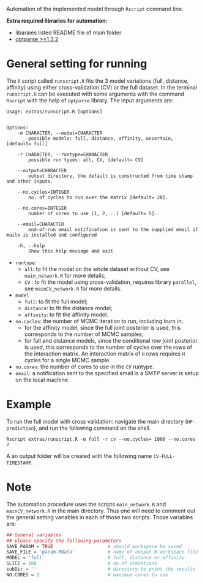Automation of the implemented model through `Rscript` command line.

**Extra required libraries for automation:**
+ libaraies listed README file of main folder
+ [optparse >=1.3.2](https://cran.r-project.org/web/packages/optparse/index.html)


# General setting for  running

The `R` script called `runscript.R` fits the 3 model variations (full, distance, affinity) using either cross-validation (CV) or the full dataset. In the terminal `runscript.R` can be executed with some arguments with the command `Rscript` with the help of `optparse` library. The input arguments are:
```
Usage: extras/runscript.R [options]


Options:
	-m CHARACTER, --model=CHARACTER
		possible models: full, distance, affinity, uncertain, [default= full]

	-r CHARACTER, --runtype=CHARACTER
		possible run types: all, CV, [default= CV]

	--output=CHARACTER
		output directory, the default is constructed from time stamp and other inputs.

	--no.cycles=INTEGER
		no. of cycles to run over the matrix [default= 20].

	--no.cores=INTEGER
		number of cores to use (1, 2, ..) [default= 5].

	--email=CHARACTER
		end-of-run email notification is sent to the supplied email if mailx is installed and configured

	-h, --help
		Show this help message and exit
```

+ `runtype`: 
    + `all`: to fit the model on the whole dataset without CV, see `main_network.R` for more details;
    + `CV` : to fit the model using cross-validation, requires library `parallel`, see `mainCV_network.R` for more details.
+ `model`
    + `full`: to fit the full model;
    + `distance`: to fit the distance model;
    + `affinity`: to fit the affinity model.
+ `no.cycles`: the number of MCMC iteration to run, including burn in:
    + for the affinity model, since the full joint posterior is used, this corresponds to the number of MCMC samples;
    + for full and distance models, since the conditional row joint posterior is used, this corresponds to the number of cycles over the rows of the interaction matrix. An interaction matrix of `H` rows requires `H` cycles for a single MCMC sample. 
+ `no.cores`: the number of cores to use in the `CV` runtype.
+ `email`: a notification sent to the specified email is a SMTP server is setup on the local machine.  


# Example
To run the full model with cross validation: navigate the main directory (`HP-prediction`), and run the following command on the shell. 

`
Rscript extras/runscript.R -m full -r cv --no.cycles= 1000 --no.cores 2
`

A an output folder will be created with the following name `CV-FULL-TIMESTAMP`. 
      
# Note
The automation procedure uses the scripts `main_network.R` and `mainCV_network.R` in the main directory. Thus one will need to comment out the general setting variables in each of those two scripts. Those variables are:

```R
## General variables
## please specify the following parameters
SAVE_PARAM = TRUE                    # should workspace be saved
SAVE_FILE = 'param.RData'            # name of output R workspace file
MODEL = 'full'                       # full, distance or affinity
SLICE = 100                          # no of iterations
subDir = ''                          # directory to print the results 
NO.CORES = 2                         # maximum cores to use
```

